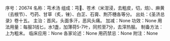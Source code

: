 序号：20674
名称：芎术汤
组成：芎、苍术（米泔浸，去粗皮，切，焙）、麻黄（去根节）、芍药、甘草（炙，锉）、白芷、石膏、荆芥穗各等分。
出处：《圣济总录》卷十五。
主治：首风，头面多汗，恶风头痛。
加减：None
功效：None
用法用量：每服3钱匕，水1盏，加薄荷5-7叶，同煎至7分，去滓热服。
制备方法：上为粗末。
临床应用：None
各家论述：None
用药禁忌：None
附注：None
